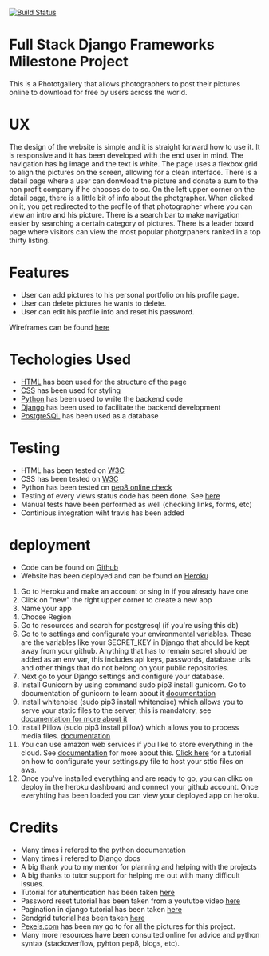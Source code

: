 [![Build Status](https://travis-ci.org/Geronimo1992/phot-app-django.svg?branch=master)](https://travis-ci.org/Geronimo1992/phot-app-django)

# Full Stack Django Frameworks Milestone Project
This is a Phototgallery that allows photographers to post their pictures online to download for free by users across the world. 

# UX
The design of the website is simple and it is straight forward how to use it. It is responsive and it has been developed with the end user in mind. The navigation has bg image and the text is white.
The page uses a flexbox grid to align the pictures on the screen, allowing for a clean interface. There is a detail page where a user can donwload the picture and donate a sum to the non profit company if he chooses do to so. On the left upper corner on the detail page, there 
is a little bit of info about the photgrapher. When clicked on it, you get redirected to the profile of that photographer where you can view an intro and his picture. There is a search bar to make navigation easier by searching a certain category of pictures. There is a leader board page where 
visitors can view the most popular photgrpahers ranked in a top thirty listing. 

# Features
* User can add pictures to his personal portfolio on his profile page.
* User can delete pictures he wants to delete.
* User can edit his profile info and reset his password.

Wireframes can be found [here](https://github.com/Geronimo1992/phot-app-django/tree/master/wireframes)

# Techologies Used

* [HTML](https://www.w3schools.com/html/html_intro.asp) has been used for the structure of the page
* [CSS](https://www.w3schools.com/css/) has been used for styling
* [Python](https://www.python.org/) has been used to write the backend code
* [Django](https://www.djangoproject.com/) has been used to facilitate the backend development
* [PostgreSQL](https://www.postgresql.org/) has been used as a database

# Testing

* HTML has been tested on [W3C](https://validator.w3.org/)
* CSS has been tested on [W3C](https://jigsaw.w3.org/css-validator/)
* Python has been tested on [pep8 online check](http://pep8online.com/)
* Testing of every views status code has been done. See  [here](https://github.com/Geronimo1992/phot-app-django)
* Manual tests have been performed as well (checking links, forms, etc)
* Continious integration wiht travis has been added

# deployment
* Code can be found on [Github](https://github.com/Geronimo1992/phot-app-django)
* Website has been deployed and can be found on [Heroku](https://photogallery-milestone-project.herokuapp.com/)

1. Go to Heroku and make an account or sing in if you already have one
2. Click on "new" the right upper corner to create a new app
3. Name your app 
4. Choose Region
5. Go to resources and search for postgresql (if you're using this db)
6. Go to to settings and configurate your environmental variables. These are the variables like your SECRET_KEY in Django that should be kept away from your github. Anything that has to remain secret should be added as an env var, this includes api keys, passwords, database urls and other things
that do not belong on your public repositories.
7. Next go to your Django settings and configure your database.
8. Install Gunicorn by using command sudo pip3 install gunicorn. Go to documentation of gunicorn to learn about it [documentation](https://gunicorn.org/)
9. Install whitenoise (sudo pip3 install whitenoise) which allows you to serve your static files to the server, this is mandatory, see [documentation for more about it](http://whitenoise.evans.io/en/stable/)
10. Install Pillow (sudo pip3 install pillow) which allows you to process media files. [documentation](https://pillow.readthedocs.io/en/stable/)
11. You can use amazon web services if you like to store everything in the cloud. See [documentation](https://docs.aws.amazon.com/s3/?id=docs_gateway) for more about this. [Click here](https://simpleisbetterthancomplex.com/tutorial/2017/08/01/how-to-setup-amazon-s3-in-a-django-project.html) for a tutorial on how to configurate your settings.py file to host your sttic files on aws.
12. Once you've installed everything and are ready to go, you can clikc on deploy in the heroku dashboard and connect your github account. Once everyhting has been loaded you can view your deployed app on heroku.


# Credits

* Many times i refered to the python documentation
* Many times i refered to Django docs
* A big thank you to my mentor for planning and helping with the projects
* A big thanks to tutor support for helping me out with many difficult issues.
* Tutorial for atuhentication has been taken [here](https://wsvincent.com/django-user-authentication-tutorial-login-and-logout/)
* Password reset tutorial has been taken from a yoututbe video [here](https://www.youtube.com/watch?v=VLOM-mZCfpk)
* Pagination in django tutorial has been taken [here](https://simpleisbetterthancomplex.com/tutorial/2016/08/03/how-to-paginate-with-django.html)
* Sendgrid tutorial has been taken [here](https://simpleisbetterthancomplex.com/tutorial/2016/06/13/how-to-send-email.html)
* [Pexels.com](https://www.pexels.com/) has been my go to for all the pictures for this project. 
* Many more resources have been consulted online for advice and python syntax (stackoverflow, pyhton pep8, blogs, etc).
